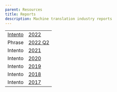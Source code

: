 ```yaml
---
parent: Resources
title: Reports
description: Machine translation industry reports
---
```


|     |     |
| --- | --- |
| [Intento](/industry/companies.md#intento) | [2022](https://inten.to/machine-translation-report-2022/) |
| Phrase | [2022 Q2](https://phrase.com/resources/machine-translation-report/) |
| Intento | [2021](https://try.inten.to/machine-translation-report-2021/?utm_campaign=MT%20Report%202021&utm_source=machine_translate) |
| Intento | [2020](https://try.inten.to/mt_report_2020?utm_campaign=MT%20Report%202021&utm_source=machine_translate) |
| Intento | [2019](https://blog.inten.to/state-of-the-machine-translation-june-2019-e3ffb457b76c) |
| Intento | [2018](https://www.slideshare.net/KonstantinSavenkov/state-of-the-machine-translation-by-intento-july-2018) |
| Intento | [2017](https://www.slideshare.net/KonstantinSavenkov/state-of-the-machine-translation-by-intento-november-2017-81574321) |
